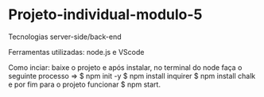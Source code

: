 # Projeto-individual-modulo-5

Tecnologias server-side/back-end

Ferramentas utilizadas: node.js e VScode

Como inciar: baixe o projeto e após instalar, no terminal do node faça o seguinte processo => 
$ npm init -y
$ npm install inquirer 
$ npm install chalk 
e por fim para o projeto funcionar $ npm start.

